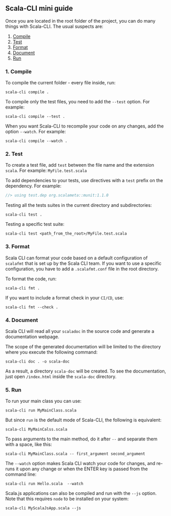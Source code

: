 ## Scala-CLI mini guide

Once you are located in the root folder of the project, you can do many things with Scala-CLI. The usual suspects are:
1. [Compile](https://scala-cli.virtuslab.org/docs/commands/compile/)
2. [Test](https://scala-cli.virtuslab.org/docs/commands/test/)
3. [Format](https://scala-cli.virtuslab.org/docs/commands/fmt/)
4. [Document](https://scala-cli.virtuslab.org/docs/commands/doc/)
5. [Run](https://scala-cli.virtuslab.org/docs/commands/run/)

### 1. Compile
To compile the current folder - every file inside, run:
````shell
scala-cli compile .
````

To compile only the test files, you need to add the `--test` option. For example:
````shell
scala-cli compile --test . 
````

When you want Scala-CLI to recompile your code on any changes, add the option `--watch`. For example:
````shell
scala-cli compile --watch . 
````


### 2. Test
To create a test file, add `test` between the file name and the extension `scala`.
For example: `MyFile.test.scala`

To add dependencies to your tests, use directives with a `test` prefix on the dependency. For example:

````scala
//> using test.dep org.scalameta::munit:1.1.0
````

Testing all the tests suites in the current directory and subdirectories:
````shell
scala-cli test .
````

Testing a specific test suite:
````shell
scala-cli test <path_from_the_root>/MyFile.test.scala
````

### 3. Format
Scala CLI can format your code based on a default configuration of `scalafmt` that is set up by the Scala CLI team.
If you want to use a specific configuration, you have to add a `.scalafmt.conf` file in the root directory.

To format the code, run:
````shell
scala-cli fmt .
````

If you want to include a format check in your `CI/CD`, use:
```shell
scala-cli fmt --check .
```
### 4. Document

Scala CLI will read all your `scaladoc` in the source code and generate a documentation webpage.

The scope of the generated documentation will be limited to the directory where you execute the following command:
````shell
scala-cli doc . -o scala-doc
````

As a result, a directory `scala-doc` will be created. To see the documentation, just open `/index.html` inside the `scala-doc` directory.

### 5. Run
To run your main class you can use:
````shell
scala-cli run MyMainClass.scala
````
But since `run` is the default mode of Scala-CLI, the following is equivalent:
```shell
scala-cli MyMainCalss.scala
```
To pass arguments to the main method, do it after `--` and separate them with a space, like this:
```shell
scala-cli MyMainClass.scala -- first_argument second_argument
```
The `--watch` option makes Scala CLI watch your code for changes, and re-runs it upon any change or when the ENTER key is passed from the command line:
```shell
scala-cli run Hello.scala  --watch
```

Scala.js applications can also be compiled and run with the `--js` option. 
Note that this requires `node` to be installed on your system:
```shell
scala-cli MyScalaJsApp.scala --js
```